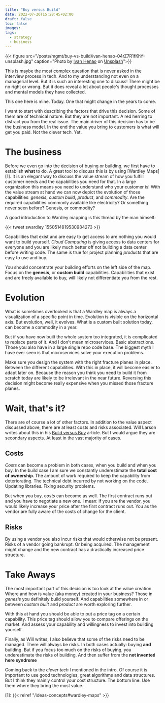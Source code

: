 ```yaml
---
title: "Buy versus Build"
date: 2022-07-26T15:28:45+02:00
draft: false
toc: false
images:
tags: 
  - strategy
  - business
---
```


{{< figure src="/posts/mgmt/buy-vs-build/ivan-henao-04rZ7R1fKhY-unsplash.jpg"
    caption="Photo by [Ivan Henao](https://unsplash.com/@ivanchenao) on [Unsplash](https://unsplash.com/photos/04rZ7R1fKhY)">}}

This is maybe the most complex question that is never asked in the interview process in tech.
And to my understanding not even on a managerial level.
But it is such an interesting one to discuss!
There might be no right or wrong.
But it does reveal a lot about people's thought processes and mental models they have collected.

This one here is mine.
Today.
One that might change in the years to come.

I want to start with describing the factors that drive this decision.
Some of them are of technical nature.
But they are not important.
A red herring to distract you from the real issue.
The main driver of this decision has to be the business model.
In the end the value you bring to customers is what will get you paid.
Not the clever tech.
Yet.

# The business

Before we even go into the decision of buying or building, we first have to establish **what** to do.
A great tool to discuss this is by using [Wardley Maps][1].
It is an elegant way to discuss the value stream of how you fulfill customer needs and the capabilities you need for that.
In a large organization this means you need to understand who your customer is!
With the value stream at hand we can now depict the evolution of those capabilities: _genesis_, _custom build_, _product_, and _commodity_.
Are the required capabilities commonly available like electricity?
Or something never seen before?
Genesis, or commodity?

A good introduction to Wardley mapping is this thread by the man himself:

{{< tweet swardley 1550514919530934273 >}}

Capabilities that exist and are easy to get access to are nothing you would want to build yourself.
_Cloud Computing_ is giving access to data centers for everyone and you are likely much better off not building a data center before writing code.
The same is true for project planning _products_ that are easy to use and buy.

You should concentrate your building efforts on the left side of the map.
Focus on the **genesis**, or **custom build** capabilities.
Capabilities that exist and are freely available to buy, will likely not differentiate you from the rest.

# Evolution

What is sometimes overlooked is that a Wardley map is always a visualization of a specific point in time.
Evolution is visible on the horizontal axis.
But evolution, well, it evolves.
What is a custom built solution today, can become a commodity in a year.

But if you have now built the whole system too integrated, it is complicated to replace parts of it.
And I don't mean microservices.
Basic abstractions.
Those you also have in a large single repo code base.
The biggest myth I have ever seen is that microservices solve your execution problems.

Make sure you design the system with the right fracture planes in place.
Between the different capabilities.
With this in place, it will become easier to adapt later on.
Because the reason you think you need to build it from scratch today are likely to be irrelevant in the near future.
Reversing this decision might become really expensive when you missed those fracture planes.

# Wait, that's it?

There are of course a lot of other factors.
In addition to the value aspect discussed above, there are at least costs and risks associated.
Will Larson writes about this in his [Build versus Buy][0] article.
But I would argue they are secondary aspects.
At least in the vast majority of cases.

## Costs

*Costs* can become a problem in both cases, when you build and when you buy.
In the build case I am sure we constantly underestimate the **total cost of ownership**.
The amount of work required to keep the capability from deteriorating.
The technical debt incurred by not working on the code.
Updating libraries.
Fixing security problems.

But when you buy, *costs* can become as well.
The first contract runs out and you have to negotiate a new one.
I mean: if you are the vendor, you would likely increase your price after the first contract runs out.
You as the vendor are fully aware of the costs of change for the client.

## Risks

By using a vendor you also incur risks that would otherwise not be present.
Risks of a vendor going bankrupt.
Or being acquired.
The management might change and the new contract has a drastically increased price structure.

# Take Aways

The most important part of this decision is too look at the value creation.
Where and how is value (aka money) created in your business?
Those in _genesis_ you definitely build yourself.
And capabilities somewhere in or between _custom built_ and _product_ are worth exploring further.

With this at hand you should be able to put a price tag on a certain capability.
This price tag should allow you to compare offerings on the market.
And assess your capability and willingness to invest into building yourself.

Finally, as Will writes, I also believe that some of the risks need to be managed.
There will always be risks.
In both cases actually: buying **and** building.
But if you focus too much on the risks of buying, you underestimate the risks of building.
And then suffer from the **not invented here syndrome**

Coming back to the _clever tech_ I mentioned in the intro.
Of course it is important to use good technologies, great algorithms and data structures.
But I think they mainly control your cost structure.
The bottom line.
Use them where they bring the most value.

[0]: https://lethain.com/build-vs-buy/
[1]: {{< relref "/ideas-concepts#wardley-maps" >}}
